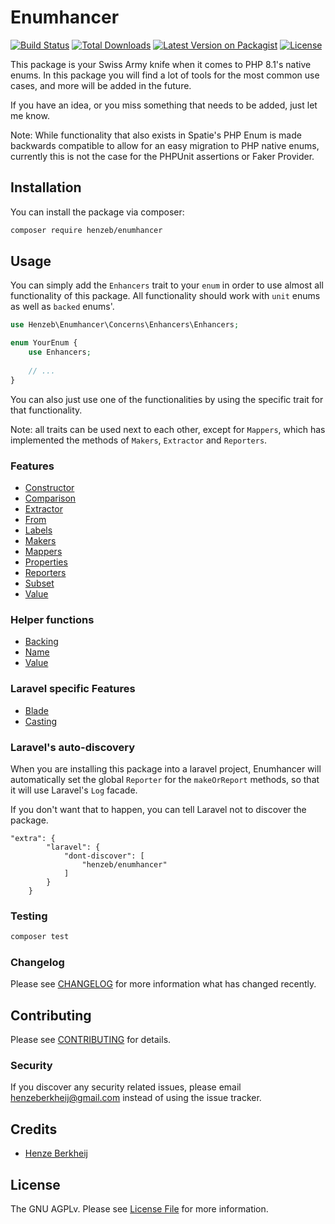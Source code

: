 # Enumhancer

[![Build Status](https://github.com/henzeb/enumhancer/workflows/Tests/badge.svg)](https://github.com/henzeb/enumhancer/actions)
[![Total Downloads](https://img.shields.io/packagist/dt/henzeb/enumhancer.svg?style=flat-square)](https://packagist.org/packages/henzeb/enumhancer)
[![Latest Version on Packagist](https://img.shields.io/packagist/v/henzeb/enumhancer.svg?style=flat-square)](https://packagist.org/packages/henzeb/enumhancer)
[![License](https://img.shields.io/packagist/l/henzeb/enumhancer)](https://packagist.org/packages/henzeb/enumhancer)


This package is your Swiss Army knife when it comes to PHP 8.1's native enums. 
In this package you will find a lot of tools for the most common use cases,
and more will be added in the future. 

If you have an idea, or you miss something that needs to be added, 
just let me know.

Note: While functionality that also exists in Spatie's PHP Enum is made backwards 
compatible to allow for an easy migration to PHP native enums, currently this is 
not the case for the PHPUnit assertions or Faker Provider.

## Installation

You can install the package via composer:

```bash
composer require henzeb/enumhancer
```

## Usage
You can simply add the `Enhancers` trait to your `enum` in 
order to use almost all functionality of this package. All functionality 
should work with `unit` enums as well as `backed` enums'.

```php
use Henzeb\Enumhancer\Concerns\Enhancers\Enhancers;

enum YourEnum {
    use Enhancers;
    
    // ...
} 
```
You can also just use one of the functionalities by using the specific trait 
for that functionality. 

Note: all traits can be used next to each other, except for `Mappers`, which has 
implemented the methods of `Makers`, `Extractor` and `Reporters`.

### Features
- [Constructor](docs/constructor.md)
- [Comparison](docs/comparison.md)
- [Extractor](docs/extractor.md)
- [From](docs/from.md)
- [Labels](docs/labels.md)
- [Makers](docs/makers.md)
- [Mappers](docs/mappers.md)
- [Properties](docs/properties.md)
- [Reporters](docs/reporters.md)
- [Subset](docs/subset.md)
- [Value](docs/value.md)

### Helper functions
- [Backing](docs/functions.md#backing)
- [Name](docs/functions.md#name)
- [Value](docs/functions.md#value)

### Laravel specific Features
- [Blade](docs/blade.md)
- [Casting](docs/casting.md)

### Laravel's auto-discovery
When you are installing this package into a laravel project, Enumhancer will
automatically set the global `Reporter` for the `makeOrReport` methods, so that
it will use Laravel's `Log` facade.

If you don't want that to happen, you can tell Laravel not to 
discover the package.

```composer
"extra": {
        "laravel": {
            "dont-discover": [
                "henzeb/enumhancer"
            ]
        }
    }
```

### Testing

```bash
composer test
```

### Changelog

Please see [CHANGELOG](CHANGELOG.md) for more information what has changed recently.

## Contributing

Please see [CONTRIBUTING](CONTRIBUTING.md) for details.

### Security

If you discover any security related issues, please email henzeberkheij@gmail.com instead of using the issue tracker.

## Credits

- [Henze Berkheij](https://github.com/henzeb)

## License

The GNU AGPLv. Please see [License File](LICENSE.md) for more information.
